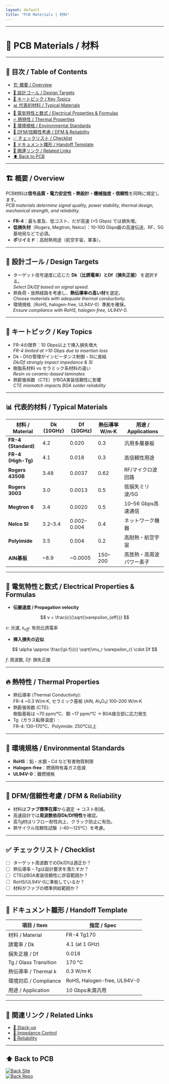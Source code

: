 ```yaml
---
layout: default
title: "PCB Materials | 材料"
---
```


---

# 🧪 PCB Materials / 材料

---

## 📑 目次 / Table of Contents
- [🏗 概要 / Overview](#-概要--overview)  
- [🎯 設計ゴール / Design Targets](#-設計ゴール--design-targets)  
- [🔑 キートピック / Key Topics](#-キートピック--key-topics)  
- [📊 代表的材料 / Typical Materials](#-代表的材料--typical-materials)  
- [🧮 電気特性と数式 / Electrical Properties & Formulas](#-電気特性と数式--electrical-properties--formulas)  
- [🔥 熱特性 / Thermal Properties](#-熱特性--thermal-properties)  
- [🌱 環境規格 / Environmental Standards](#-環境規格--environmental-standards)  
- [🧩 DFM/信頼性考慮 / DFM & Reliability](#-dfm信頼性考慮--dfm--reliability)  
- [✅ チェックリスト / Checklist](#-チェックリスト--checklist)  
- [🧭 ドキュメント雛形 / Handoff Template](#-ドキュメント雛形--handoff-template)  
- [🔗 関連リンク / Related Links](#-関連リンク--related-links)  
- [⬆️ Back to PCB](#️-back-to-pcb)  

---

## 🏗 概要 / Overview
PCB材料は**信号品質・電力安定性・熱設計・機械強度・信頼性**を同時に規定します。  
*PCB materials determine signal quality, power stability, thermal design, mechanical strength, and reliability.*

- **FR-4**：最も普及、低コスト、だが高速 (>5 Gbps) では損失増。  
- **低損失材**（Rogers, Megtron, Nelco）：10–100 Gbps級の高速伝送、RF、5G基地局などで必須。  
- **ポリイミド**：高耐熱用途（航空宇宙、軍事）。  

---

## 🎯 設計ゴール / Design Targets
- ターゲット信号速度に応じた **Dk（比誘電率）とDf（損失正接）** を選択する。  
  *Select Dk/Df based on signal speed.*  
- 熱負荷・放熱経路を考慮し、**熱伝導率の高い材**を選定。  
  *Choose materials with adequate thermal conductivity.*  
- 環境規格（RoHS, halogen-free, UL94V-0）準拠を確保。  
  *Ensure compliance with RoHS, halogen-free, UL94V-0.*  

---

## 🔑 キートピック / Key Topics
- FR-4の限界：10 Gbps以上で挿入損失増大  
  *FR-4 limited at >10 Gbps due to insertion loss*  
- Dk・Dfの管理がインピーダンス制御・SIに直結  
  *Dk/Df strongly impact impedance & SI*  
- 樹脂系材料 vs セラミック系材料の違い  
  *Resin vs ceramic-based laminates*  
- 熱膨張係数（CTE）がBGA実装信頼性に影響  
  *CTE mismatch impacts BGA solder reliability*  

---

## 📊 代表的材料 / Typical Materials
| 材料 / Material | Dk (10GHz) | Df (10GHz) | 熱伝導率 W/m·K | 用途 / Applications |
|-----------------|-----------|------------|----------------|----------------------|
| **FR-4 (Standard)** | 4.2 | 0.020 | 0.3 | 汎用多層基板 |
| **FR-4 (High-Tg)** | 4.1 | 0.018 | 0.3 | 高信頼性用途 |
| **Rogers 4350B** | 3.48 | 0.0037 | 0.62 | RF/マイクロ波回路 |
| **Rogers 3003** | 3.0 | 0.0013 | 0.5 | 低損失ミリ波/5G |
| **Megtron 6** | 3.4 | 0.0020 | 0.5 | 10–56 Gbps高速通信 |
| **Nelco SI** | 3.2–3.4 | 0.002–0.004 | 0.4 | ネットワーク機器 |
| **Polyimide** | 3.5 | 0.004 | 0.2 | 高耐熱・航空宇宙 |
| **AlN基板** | ~8.9 | ~0.0005 | 150–200 | 高放熱・高周波パワー素子 |

---

## 🧮 電気特性と数式 / Electrical Properties & Formulas
- **伝搬速度 / Propagation velocity**
  
$$
v = \frac{c}{\sqrt{\varepsilon_{eff}}}
$$

  $c$: 光速, $\varepsilon_{eff}$: 有効比誘電率  

- **挿入損失の近似**

$$
\alpha \approx \frac{\pi f}{c} \sqrt{\mu_r \varepsilon_r} \cdot Df
$$

  $f$: 周波数, $Df$: 損失正接  

---

## 🔥 熱特性 / Thermal Properties
- 熱伝導率 (Thermal Conductivity):  
  FR-4 ~0.3 W/m·K, セラミック基板 (AlN, Al₂O₃) 100–200 W/m·K  
- 熱膨張係数 (CTE):  
  樹脂基板は ~70 ppm/°C、銅 ~17 ppm/°C → BGA接合部に応力発生  
- Tg（ガラス転移温度）:  
  FR-4: 130–170°C、Polyimide: 250°C以上  

---

## 🌱 環境規格 / Environmental Standards
- **RoHS**：鉛・水銀・Cd など有害物質制限  
- **Halogen-free**：燃焼時有毒ガス低減  
- **UL94V-0**：難燃規格  

---

## 🧩 DFM/信頼性考慮 / DFM & Reliability
- 材料は**ファブ標準在庫**から選定 → コスト削減。  
- 高速設計では**周波数依存Dk/Df特性**を確認。  
- 高Tg材はリフロー耐性向上、クラック防止に有効。  
- 熱サイクル信頼性試験（-40〜125°C）を考慮。  

---

## ✅ チェックリスト / Checklist
- [ ] ターゲット周波数でのDk/Dfは適正か？  
- [ ] 熱伝導率・Tgは設計要求を満たすか？  
- [ ] CTEはBGA実装信頼性に許容範囲か？  
- [ ] RoHS/UL94V-0に準拠しているか？  
- [ ] 材料がファブの標準供給範囲か？  

---

## 🧭 ドキュメント雛形 / Handoff Template
| 項目 / Item | 指定 / Spec |
|---|---|
| 材料 / Material | FR-4 Tg170 |
| 誘電率 / Dk | 4.1 (at 1 GHz) |
| 損失正接 / Df | 0.018 |
| Tg / Glass Transition | 170 °C |
| 熱伝導率 / Thermal k | 0.3 W/m·K |
| 環境対応 / Compliance | RoHS, Halogen-free, UL94V-0 |
| 用途 / Application | 10 Gbps未満汎用 |

---

## 🔗 関連リンク / Related Links
- [📖 Stack-up](./stackup.md)  
- [📖 Impedance Control](./impedance-control.md)  
- [📖 Reliability](./reliability.md)  

---

## ⬆️ Back to PCB
[![Back Site](https://img.shields.io/badge/⬆️%20Back-Site-brightgreen?logo=githubpages)](https://samizo-aitl.github.io/Edusemi-Plus/Assembly-Integration/PCB/)  
[![Back Repo](https://img.shields.io/badge/⬆️%20Back-Repo-blue?logo=github)](https://github.com/Samizo-AITL/Edusemi-Plus/tree/main/Assembly-Integration/PCB)
